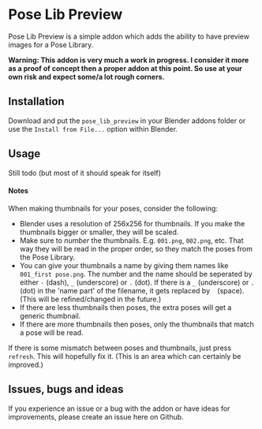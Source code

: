 # Pose Lib Preview

Pose Lib Preview is a simple addon which adds the ability to have preview images for a Pose Library.

**Warning: This addon is very much a work in progress. I consider it more as a proof of concept then a proper addon at this point. So use at your own risk and expect some/a lot rough corners.**

## Installation

Download and put the `pose_lib_preview` in your Blender addons folder or use the `Install from File...` option within Blender.

## Usage

Still todo (but most of it should speak for itself)

#### Notes

When making thumbnails for your poses, consider the following:

- Blender uses a resolution of 256x256 for thumbnails. If you make the thumbnails bigger or smaller, they will be scaled.
- Make sure to *number* the thumbnails. E.g. `001.png`, `002.png`, etc. That way they will be read in the proper order, so they match the poses from the Pose Library.
- You can give your thumbnails a name by giving them names like `001_first pose.png`. The number and the name should be seperated by either `-` (dash), `_` (underscore) or `.` (dot). If there is a `_` (underscore) or `.` (dot) in the 'name part' of the filename, it gets replaced by ` ` (space). (This will be refined/changed in the future.)
- If there are less thumbnails then poses, the extra poses will get a generic thumbnail.
- If there are more thumbnails then poses, only the thumbnails that match a pose will be read.

If there is some mismatch between poses and thumbnails, just press `refresh`. This will hopefully fix it. (This is an area which can certainly be improved.)

## Issues, bugs and ideas

If you experience an issue or a bug with the addon or have ideas for improvements, please create an issue here on Github.
